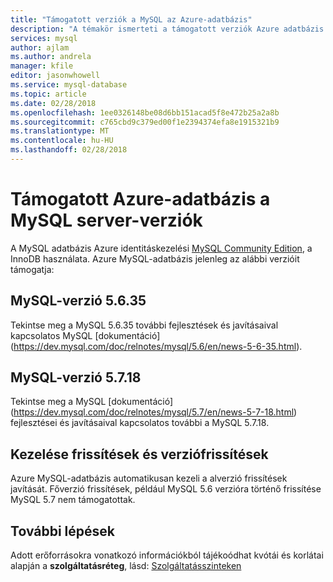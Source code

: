 ```yaml
---
title: "Támogatott verziók a MySQL az Azure-adatbázis"
description: "A témakör ismerteti a támogatott verziók Azure adatbázis MySQL."
services: mysql
author: ajlam
ms.author: andrela
manager: kfile
editor: jasonwhowell
ms.service: mysql-database
ms.topic: article
ms.date: 02/28/2018
ms.openlocfilehash: 1ee0326148be08d6bb151acad5f8e472b25a2a8b
ms.sourcegitcommit: c765cbd9c379ed00f1e2394374efa8e1915321b9
ms.translationtype: MT
ms.contentlocale: hu-HU
ms.lasthandoff: 02/28/2018
---
```

# <a name="supported-azure-database-for-mysql-server-versions"></a>Támogatott Azure-adatbázis a MySQL server-verziók
A MySQL adatbázis Azure identitáskezelési [MySQL Community Edition](https://www.mysql.com/products/community/), a InnoDB használata.  Azure MySQL-adatbázis jelenleg az alábbi verzióit támogatja:

## <a name="mysql-version-5635"></a>MySQL-verzió 5.6.35
Tekintse meg a MySQL 5.6.35 további fejlesztések és javításaival kapcsolatos MySQL [dokumentáció] (https://dev.mysql.com/doc/relnotes/mysql/5.6/en/news-5-6-35.html).

## <a name="mysql-version-5718"></a>MySQL-verzió 5.7.18
Tekintse meg a MySQL [dokumentáció] (https://dev.mysql.com/doc/relnotes/mysql/5.7/en/news-5-7-18.html) fejlesztései és javításaival kapcsolatos további a MySQL 5.7.18.

## <a name="managing-updates-and-upgrades"></a>Kezelése frissítések és verziófrissítések
Azure MySQL-adatbázis automatikusan kezeli a alverzió frissítések javítását. Főverzió frissítések, például MySQL 5.6 verzióra történő frissítése MySQL 5.7 nem támogatottak.

## <a name="next-steps"></a>További lépések

Adott erőforrásokra vonatkozó információkból tájékoódhat kvótái és korlátai alapján a **szolgáltatásréteg**, lásd: [Szolgáltatásszinteken](./concepts-pricing-tiers.md)
